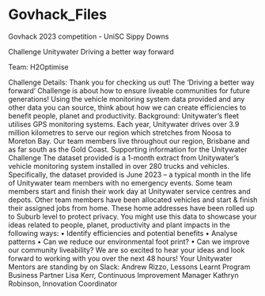 # Govhack_Files

Govhack 2023 competition - UniSC Sippy Downs

Challenge Unitywater Driving a better way forward

Team: H2Optimise



Challenge Details:
Thank you for checking us out!
The ‘Driving a better way forward’ Challenge is about how to ensure liveable communities
for future generations!
Using the vehicle monitoring system data provided and any other data you can source, think
about how we can create efficiencies to benefit people, planet and productivity.
Background:
Unitywater’s fleet utilises GPS monitoring systems. Each year, Unitywater drives over 3.9
million kilometres to serve our region which stretches from Noosa to Moreton Bay. Our team
members live throughout our region, Brisbane and as far south as the Gold Coast.
Supporting information for the Unitywater Challenge
The dataset provided is a 1-month extract from Unitywater’s vehicle monitoring system
installed in over 280 trucks and vehicles. Specifically, the dataset provided is June 2023 –
a typical month in the life of Unitywater team members with no emergency events.
Some team members start and finish their work day at Unitywater service centres and
depots. Other team members have been allocated vehicles and start & finish their assigned
jobs from home. These home addresses have been rolled up to Suburb level to protect
privacy.
You might use this data to showcase your ideas related to people, planet, productivity and
plant impacts in the following ways:
• Identify efficiencies and potential benefits
• Analyse patterns
• Can we reduce our environmental foot print?
• Can we improve our community liveability?
We are so excited to hear your ideas and look forward to working with you over the next 48
hours!
Your Unitywater Mentors are standing by on Slack:
Andrew Rizzo, Lessons Learnt Program Business Partner
Lisa Kerr, Continuous Improvement Manager
Kathryn Robinson, Innovation Coordinator
